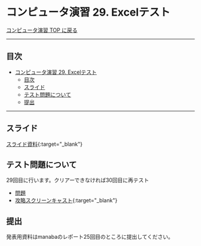 # コンピュータ演習 29. Excelテスト

[コンピュータ演習 TOP に戻る](./index.md)


---

## 目次

- [コンピュータ演習 29. Excelテスト](#コンピュータ演習-29-excelテスト)
  - [目次](#目次)
  - [スライド](#スライド)
  - [テスト問題について](#テスト問題について)
  - [提出](#提出)


---

## スライド

[スライド資料](./cp_29slide.pdf){:target="_blank"}

## テスト問題について
29回目に行います。クリアーできなければ30回目に再テスト

- [問題](./file/test2022.pdf)
- [攻略スクリーンキャスト](https://www.youtube.com/watch?v=d5YuKClpnB4){:target="_blank"}

## 提出
発表用資料はmanabaのレポート25回目のところに提出してください。




